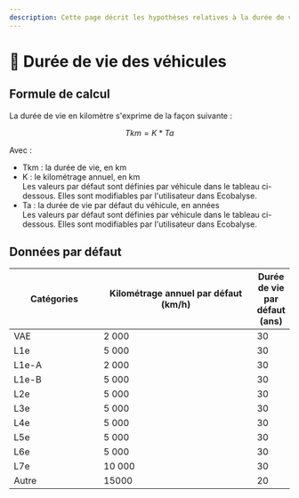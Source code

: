 ```yaml
---
description: Cette page décrit les hypothèses relatives à la durée de vie des véhicules.
---
```


# 🔄 Durée de vie des véhicules

## Formule de calcul

La durée de vie en kilomètre s'exprime de la façon suivante :&#x20;

$$
Tkm=K*Ta
$$

Avec :&#x20;

* Tkm : la durée de vie, en km
* K : le kilométrage annuel, en km\
  Les valeurs par défaut sont définies par véhicule dans le tableau ci-dessous. Elles sont modifiables par l'utilisateur dans Ecobalyse.
* Ta : la durée de vie par défaut du véhicule, en années\
  Les valeurs par défaut sont définies par véhicule dans le tableau ci-dessous. Elles sont modifiables par l'utilisateur dans Ecobalyse.

## Données par défaut

<table><thead><tr><th width="166">Catégories</th><th width="316">Kilométrage annuel par défaut (km/h)</th><th>Durée de vie par défaut (ans)</th></tr></thead><tbody><tr><td>VAE</td><td>2 000</td><td>30</td></tr><tr><td>L1e</td><td>5 000</td><td>30</td></tr><tr><td>L1e-A</td><td>2 000</td><td>30</td></tr><tr><td>L1e-B</td><td>5 000</td><td>30</td></tr><tr><td>L2e</td><td>5 000</td><td>30</td></tr><tr><td>L3e</td><td>5 000</td><td>30</td></tr><tr><td>L4e</td><td>5 000</td><td>30</td></tr><tr><td>L5e</td><td>5 000</td><td>30</td></tr><tr><td>L6e</td><td>5 000</td><td>30</td></tr><tr><td>L7e</td><td>10 000</td><td>30</td></tr><tr><td>Autre</td><td>15000</td><td>20</td></tr></tbody></table>

